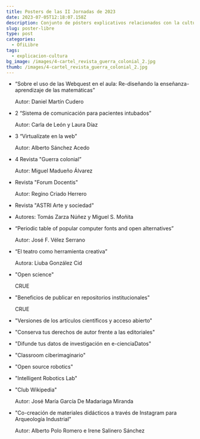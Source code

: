 ```yaml
---
title: Posters de las II Jornadas de 2023
date: 2023-07-05T12:18:07.158Z
description: Conjunto de pósters explicativos relacionados con la cultura libre
slug: poster-libre
type: post
categories:
  - OfiLibre
tags:
  - explicacion-cultura
bg_image: /images/4-cartel_revista_guerra_colonial_2.jpg
thumb: /images/4-cartel_revista_guerra_colonial_2.jpg
---
```

* “Sobre el uso de las Webquest en el aula: Re-diseñando la enseñanza-aprendizaje de las matemáticas”

  Autor: Daniel Martín Cudero


* 2 “Sistema de comunicación para pacientes intubados”

  Autor: Carla de León y Laura Díaz


* 3 “Virtualízate en la web”

  Autor: Alberto Sánchez Acedo


* 4 Revista "Guerra colonial”

  Autor: Miguel Madueño Álvarez


* Revista "Forum Docentis"

  Autor: Regino Criado Herrero


* Revista "ASTRI Arte y sociedad"
* Autores: Tomás Zarza Núñez y Miguel S. Moñita


* “Periodic table of popular computer fonts and open alternatives”

  Autor: José F. Vélez Serrano


* “El teatro como herramienta creativa”

  Autora: Liuba González Cid


* "Open science"

  CRUE


* "Beneficios de publicar en repositorios institucionales"

  CRUE


* "Versiones de los artículos científicos y acceso abierto"


* "Conserva tus derechos de autor frente a las editoriales"


* "Difunde tus datos de investigación en e-cienciaDatos"


* "Classroom ciberimaginario"


* "Open source robotics"


* "Intelligent Robotics Lab"


* "Club Wikipedia"

  Autor: José María García De Madariaga Miranda


* "Co-creación de materiales didácticos a través de Instagram para Arqueología Industrial"

  Autor: Alberto Polo Romero e Irene Salinero Sánchez
